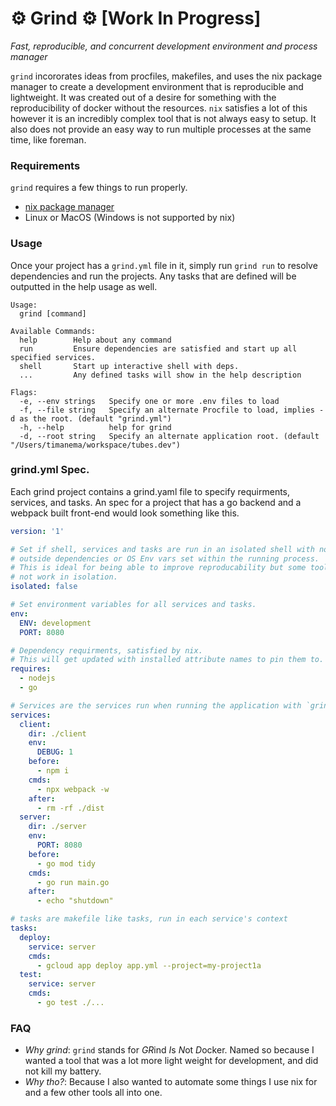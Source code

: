 # ⚙️  Grind ⚙️  [Work In Progress]

*Fast, reproducible, and concurrent development environment and process manager*

`grind` incororates ideas from procfiles, makefiles, and uses the nix package
manager to create a development environment that is reproducible and lightweight.
It was created out of a desire for something with the reproducibility of docker
without the resources. `nix` satisfies a lot of this however it is an incredibly
complex tool that is not always easy to setup. It also does not provide an easy
way to run multiple processes at the same time, like foreman.

### Requirements
`grind` requires a few things to run properly.

- [nix package manager](https://nixos.org/download.html)
- Linux or MacOS (Windows is not supported by nix)

### Usage
Once your project has a `grind.yml` file in it, simply run `grind run` to resolve
dependencies and run the projects. Any tasks that are defined will be outputted
in the help usage as well.


```
Usage:
  grind [command]

Available Commands:
  help        Help about any command
  run         Ensure dependencies are satisfied and start up all specified services.
  shell       Start up interactive shell with deps.
  ...         Any defined tasks will show in the help description

Flags:
  -e, --env strings   Specify one or more .env files to load
  -f, --file string   Specify an alternate Procfile to load, implies -d as the root. (default "grind.yml")
  -h, --help          help for grind
  -d, --root string   Specify an alternate application root. (default "/Users/timanema/workspace/tubes.dev")
```

### grind.yml Spec.
Each grind project contains a grind.yaml file to specify requirments, services,
and tasks. An spec for a project that has a go backend and a webpack built  front-end
would look something like this.

```yaml
version: '1'

# Set if shell, services and tasks are run in an isolated shell with no
# outside dependencies or OS Env vars set within the running process.
# This is ideal for being able to improve reproducability but some tools might
# not work in isolation.
isolated: false

# Set environment variables for all services and tasks.
env:
  ENV: development
  PORT: 8080

# Dependency requirments, satisfied by nix.
# This will get updated with installed attribute names to pin them to.
requires:
  - nodejs
  - go

# Services are the services run when running the application with `grind run`
services:
  client:
    dir: ./client
    env:
      DEBUG: 1
    before:
      - npm i
    cmds:
      - npx webpack -w
    after:
      - rm -rf ./dist
  server:
    dir: ./server
    env:
      PORT: 8080
    before:
      - go mod tidy
    cmds:
      - go run main.go
    after:
      - echo "shutdown"

# tasks are makefile like tasks, run in each service's context
tasks:
  deploy:
    service: server
    cmds:
      - gcloud app deploy app.yml --project=my-project1a
  test:
    service: server
    cmds:
      - go test ./...
```

### FAQ

- *Why grind*: `grind` stands for *GR*ind *I*s *N*ot *D*ocker. Named so because
  I wanted a tool that was a lot more light weight for development, and did not
  kill my battery.
- *Why tho?*: Because I also wanted to automate some things I use nix for and a
  few other tools all into one.
